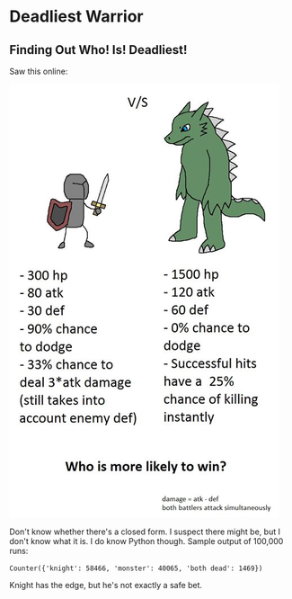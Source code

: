 # Deadliest Warrior
## Finding Out Who! Is! Deadliest!

Saw this online:

![Knight vs. Monster](https://github.com/readyready15728/deadliest-warrior/blob/master/knight-vs-monster-puzzle.jpg)

Don't know whether there's a closed form. I suspect there might be, but I don't
know what it is. I do know Python though. Sample output of 100,000 runs:

```
Counter({'knight': 58466, 'monster': 40065, 'both dead': 1469})
```

Knight has the edge, but he's not exactly a safe bet.
